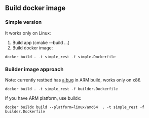 ## Build docker image

### Simple version

It works only on Linux:

1. Build app (cmake --build ...)
2. Build docker image:
```
docker build . -t simple_rest -f simple.Dockerfile 
```

### Builder image approach

Note: currently restbed has [a bug](https://github.com/Corvusoft/restbed/pull/484) in ARM build, works only on x86.

```
docker build . -t simple_rest -f builder.Dockerfile 
```

If you have ARM platform, use buildx:
```
docker buildx build --platform=linux/amd64  . -t simple_rest -f builder.Dockerfile 
```
